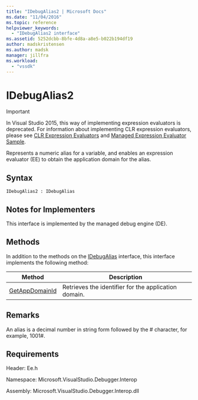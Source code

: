 ```yaml
---
title: "IDebugAlias2 | Microsoft Docs"
ms.date: "11/04/2016"
ms.topic: reference
helpviewer_keywords:
  - "IDebugAlias2 interface"
ms.assetid: 5252dcbb-8bfe-4d8a-a8e5-b022b194df19
author: madskristensen
ms.author: madsk
manager: jillfra
ms.workload:
  - "vssdk"
---
```

# IDebugAlias2
> [!IMPORTANT]
> In Visual Studio 2015, this way of implementing expression evaluators is deprecated. For information about implementing CLR expression evaluators, please see [CLR Expression Evaluators](https://github.com/Microsoft/ConcordExtensibilitySamples/wiki/CLR-Expression-Evaluators) and [Managed Expression Evaluator Sample](https://github.com/Microsoft/ConcordExtensibilitySamples/wiki/Managed-Expression-Evaluator-Sample).

 Represents a numeric alias for a variable, and enables an expression evaluator (EE) to obtain the application domain for the alias.

## Syntax

```
IDebugAlias2 : IDebugAlias
```

## Notes for Implementers
 This interface is implemented by the managed debug engine (DE).

## Methods
 In addition to the methods on the [IDebugAlias](../../../extensibility/debugger/reference/idebugalias.md) interface, this interface implements the following method:

|Method|Description|
|------------|-----------------|
|[GetAppDomainId](../../../extensibility/debugger/reference/idebugalias2-getappdomainid.md)|Retrieves the identifier for the application domain.|

## Remarks
 An alias is a decimal number in string form followed by the # character, for example, 1001#.

## Requirements
 Header: Ee.h

 Namespace: Microsoft.VisualStudio.Debugger.Interop

 Assembly: Microsoft.VisualStudio.Debugger.Interop.dll